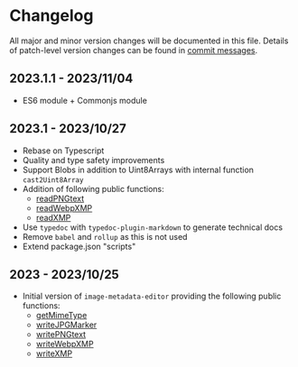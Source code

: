 # Changelog

All major and minor version changes will be documented in this file. Details of
patch-level version changes can be found in [commit messages](../../commits/master).

## 2023.1.1 - 2023/11/04

- ES6 module + Commonjs module

## 2023.1 - 2023/10/27

- Rebase on Typescript
- Quality and type safety improvements
- Support Blobs in addition to Uint8Arrays with internal function `cast2Uint8Array`
- Addition of following public functions:
	- [readPNGtext](README.md#readpngtext)
	- [readWebpXMP](README.md#readwebpxmp)
	- [readXMP](README.md#readxmp)
- Use `typedoc` with `typedoc-plugin-markdown` to generate technical docs
- Remove `babel` and `rollup` as this is not used
- Extend package.json "scripts"

## 2023 - 2023/10/25

- Initial version of `image-metadata-editor` providing the following public functions:
	- [getMimeType](README.md#getmimetype)
	- [writeJPGMarker](README.md#writejpgmarker)
	- [writePNGtext](README.md#writepngtext)
	- [writeWebpXMP](README.md#writewebpxmp)
	- [writeXMP](README.md#writexmp)

